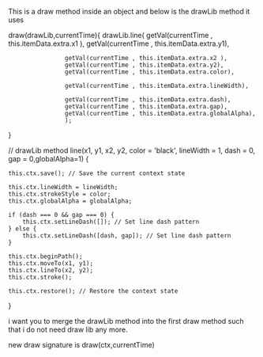 This is a draw method inside an object and below is the drawLib method it uses


draw(drawLib,currentTime){
    drawLib.line(
                    getVal(currentTime , this.itemData.extra.x1 ), 
                    getVal(currentTime , this.itemData.extra.y1),

                    getVal(currentTime , this.itemData.extra.x2 ), 
                    getVal(currentTime , this.itemData.extra.y2),                     
                    getVal(currentTime , this.itemData.extra.color),
                    
                    getVal(currentTime , this.itemData.extra.lineWidth),
                    
                    getVal(currentTime , this.itemData.extra.dash),
                    getVal(currentTime , this.itemData.extra.gap),
                    getVal(currentTime , this.itemData.extra.globalAlpha),
                    );
}

// drawLib method
line(x1, y1, x2, y2, color = 'black', lineWidth = 1, dash = 0, gap = 0,globalAlpha=1) {
    
    
    this.ctx.save(); // Save the current context state
    
    this.ctx.lineWidth = lineWidth;
    this.ctx.strokeStyle = color;
    this.ctx.globalAlpha = globalAlpha;

    if (dash === 0 && gap === 0) {
        this.ctx.setLineDash([]); // Set line dash pattern
    } else {
        this.ctx.setLineDash([dash, gap]); // Set line dash pattern
    }

    this.ctx.beginPath();
    this.ctx.moveTo(x1, y1);
    this.ctx.lineTo(x2, y2);
    this.ctx.stroke();
    
    this.ctx.restore(); // Restore the context state
}

i want you to merge the drawLib method into the first draw method such that i do not need draw lib any more.

new draw signature is 
draw(ctx,currentTime)